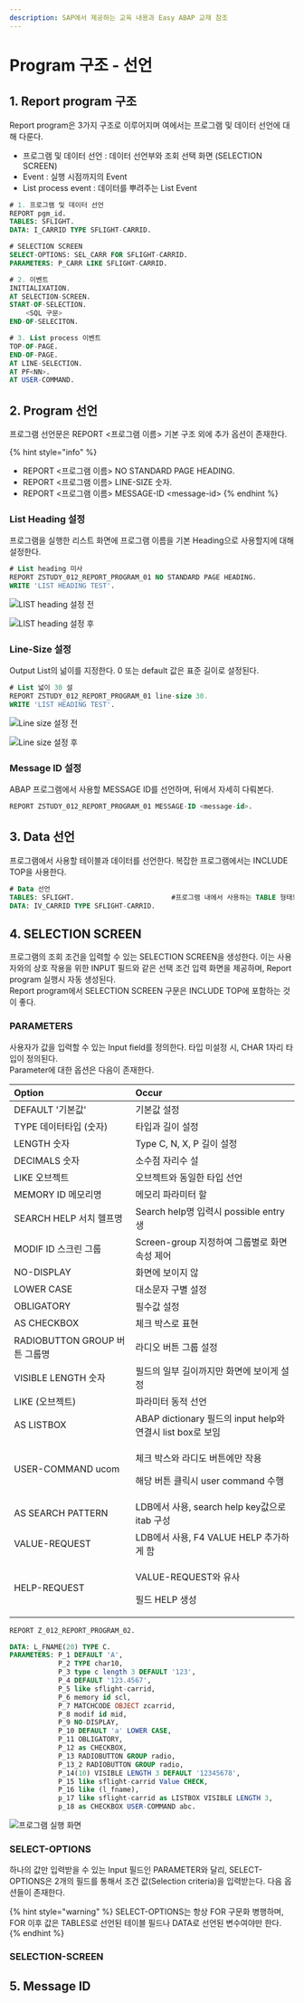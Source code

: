 ```yaml
---
description: SAP에서 제공하는 교육 내용과 Easy ABAP 교재 참조
---
```


# Program 구조 - 선언

## 1. Report program 구조

Report program은 3가지 구조로 이루어지며 여에서는 프로그램 및 데이터 선언에 대해 다룬다.

* 프로그램 및 데이터 선언 : 데이터 선언부와 조회 선택 화면 \(SELECTION SCREEN\)
* Event : 실행 시점까지의 Event
* List process event : 데이터를 뿌려주는 List Event

```sql
# 1. 프로그램 및 데이터 선언
REPORT pgm_id.
TABLES: SFLIGHT.
DATA: I_CARRID TYPE SFLIGHT-CARRID.

# SELECTION SCREEN
SELECT-OPTIONS: SEL_CARR FOR SFLIGHT-CARRID.
PARAMETERS: P_CARR LIKE SFLIGHT-CARRID.
```

```sql
# 2. 이벤트
INITIALIXATION.
AT SELECTION-SCREEN.
START-OF-SELECTION.
    <SQL 구문>
END-OF-SELECITON.
```

```sql
# 3. List process 이벤트
TOP-OF-PAGE.
END-OF-PAGE.
AT LINE-SELECTION.
AT PF<NN>.
AT USER-COMMAND.
```



## 2. Program 선언

프로그램 선언문은 REPORT &lt;프로그램 이름&gt; 기본 구조 외에 추가 옵션이 존재한다. 

{% hint style="info" %}
* REPORT &lt;프로그램 이름&gt; NO STANDARD PAGE HEADING.
* REPORT &lt;프로그램 이름&gt; LINE-SIZE 숫자.
* REPORT &lt;프로그램 이름&gt; MESSAGE-ID &lt;message-id&gt;
{% endhint %}



### List Heading 설정 

프로그램을 실행한 리스트 화면에 프로그램 이름을 기본 Heading으로 사용할지에 대해 설정한다. 

```sql
# List heading 미사
REPORT ZSTUDY_012_REPORT_PROGRAM_01 NO STANDARD PAGE HEADING.
WRITE 'LIST HEADING TEST'.
```

![LIST heading &#xC124;&#xC815; &#xC804;](../.gitbook/assets/image%20%2862%29.png)

![LIST heading &#xC124;&#xC815; &#xD6C4;](../.gitbook/assets/image%20%2861%29.png)

### 

### Line-Size 설정 

Output List의 넒이를 지정한다. 0 또는 default 값은 표준 길이로 설정된다. 

```sql
# List 넓이 30 설
REPORT ZSTUDY_012_REPORT_PROGRAM_01 line-size 30.
WRITE 'LIST HEADING TEST'.
```

![Line size &#xC124;&#xC815; &#xC804;](../.gitbook/assets/image%20%2864%29.png)

![Line size &#xC124;&#xC815; &#xD6C4;](../.gitbook/assets/image%20%2865%29.png)



### Message ID 설정 

ABAP 프로그램에서 사용할 MESSAGE ID를 선언하며, 뒤에서 자세히 다뤄본다. 

```sql
REPORT ZSTUDY_012_REPORT_PROGRAM_01 MESSAGE-ID <message-id>.
```



## 3. Data 선언 

프로그램에서 사용할 테이블과 데이터를 선언한다. 복잡한 프로그램에서는 INCLUDE TOP을 사용한다.

```sql
# Data 선언
TABLES: SFLIGHT.                        #프로그램 내에서 사용하는 TABLE 형태의 WA
DATA: IV_CARRID TYPE SFLIGHT-CARRID.
```



## 4. SELECTION SCREEN 

프로그램의 조회 조건을 입력할 수 있는 SELECTION SCREEN을 생성한다. 이는 사용자와의 상호 작용을 위한 INPUT 필드와 같은 선택 조건 입력 화면을 제공하며, Report program 실행시 자동 생성된다.   
Report program에서 SELECTION SCREEN 구문은 INCLUDE TOP에 포함하는 것이 좋다.



### PARAMETERS

사용자가 값을 입력할 수 있는 Input field를 정의한다. 타입 미설정 시, CHAR 1자리 타입이 정의된다.  
Parameter에 대한 옵션은 다음이 존재한다. 

<table>
  <thead>
    <tr>
      <th style="text-align:left">Option</th>
      <th style="text-align:left">Occur</th>
    </tr>
  </thead>
  <tbody>
    <tr>
      <td style="text-align:left">DEFAULT &apos;&#xAE30;&#xBCF8;&#xAC12;&apos;</td>
      <td style="text-align:left">&#xAE30;&#xBCF8;&#xAC12; &#xC124;&#xC815;</td>
    </tr>
    <tr>
      <td style="text-align:left">TYPE &#xB370;&#xC774;&#xD130;&#xD0C0;&#xC785; (&#xC22B;&#xC790;)</td>
      <td
      style="text-align:left">&#xD0C0;&#xC785;&#xACFC; &#xAE38;&#xC774; &#xC124;&#xC815;</td>
    </tr>
    <tr>
      <td style="text-align:left">LENGTH &#xC22B;&#xC790;</td>
      <td style="text-align:left">Type C, N, X, P &#xAE38;&#xC774; &#xC124;&#xC815;</td>
    </tr>
    <tr>
      <td style="text-align:left">DECIMALS &#xC22B;&#xC790;</td>
      <td style="text-align:left">&#xC18C;&#xC218;&#xC810; &#xC790;&#xB9AC;&#xC218; &#xC124;</td>
    </tr>
    <tr>
      <td style="text-align:left">LIKE &#xC624;&#xBE0C;&#xC81D;&#xD2B8;</td>
      <td style="text-align:left">&#xC624;&#xBE0C;&#xC81D;&#xD2B8;&#xC640; &#xB3D9;&#xC77C;&#xD55C; &#xD0C0;&#xC785;
        &#xC120;&#xC5B8;</td>
    </tr>
    <tr>
      <td style="text-align:left">&#x200B;MEMORY ID &#xBA54;&#xBAA8;&#xB9AC;&#xBA85;</td>
      <td style="text-align:left">&#xBA54;&#xBAA8;&#xB9AC; &#xD30C;&#xB77C;&#xBBF8;&#xD130; &#xD560;</td>
    </tr>
    <tr>
      <td style="text-align:left">SEARCH HELP &#xC11C;&#xCE58; &#xD5EC;&#xD504;&#xBA85;</td>
      <td style="text-align:left">Search help&#xBA85; &#xC785;&#xB825;&#xC2DC; possible entry &#xC0DD;</td>
    </tr>
    <tr>
      <td style="text-align:left">MODIF ID &#xC2A4;&#xD06C;&#xB9B0; &#xADF8;&#xB8F9;</td>
      <td style="text-align:left">Screen-group &#xC9C0;&#xC815;&#xD558;&#xC5EC; &#xADF8;&#xB8F9;&#xBCC4;&#xB85C;
        &#xD654;&#xBA74; &#xC18D;&#xC131; &#xC81C;&#xC5B4;</td>
    </tr>
    <tr>
      <td style="text-align:left">NO-DISPLAY</td>
      <td style="text-align:left">&#xD654;&#xBA74;&#xC5D0; &#xBCF4;&#xC774;&#xC9C0; &#xC54A;</td>
    </tr>
    <tr>
      <td style="text-align:left">LOWER CASE</td>
      <td style="text-align:left">&#xB300;&#xC18C;&#xBB38;&#xC790; &#xAD6C;&#xBCC4; &#xC124;&#xC815;</td>
    </tr>
    <tr>
      <td style="text-align:left">OBLIGATORY</td>
      <td style="text-align:left">&#xD544;&#xC218;&#xAC12; &#xC124;&#xC815;</td>
    </tr>
    <tr>
      <td style="text-align:left">AS CHECKBOX</td>
      <td style="text-align:left">&#xCCB4;&#xD06C; &#xBC15;&#xC2A4;&#xB85C; &#xD45C;&#xD604;</td>
    </tr>
    <tr>
      <td style="text-align:left">RADIOBUTTON GROUP &#xBC84;&#xD2BC; &#xADF8;&#xB8F9;&#xBA85;</td>
      <td style="text-align:left">&#xB77C;&#xB514;&#xC624; &#xBC84;&#xD2BC; &#xADF8;&#xB8F9; &#xC124;&#xC815;</td>
    </tr>
    <tr>
      <td style="text-align:left">VISIBLE LENGTH &#xC22B;&#xC790;</td>
      <td style="text-align:left">&#xD544;&#xB4DC;&#xC758; &#xC77C;&#xBD80; &#xAE38;&#xC774;&#xAE4C;&#xC9C0;&#xB9CC;
        &#xD654;&#xBA74;&#xC5D0; &#xBCF4;&#xC774;&#xAC8C; &#xC124;&#xC815;</td>
    </tr>
    <tr>
      <td style="text-align:left">LIKE (&#xC624;&#xBE0C;&#xC81D;&#xD2B8;)</td>
      <td style="text-align:left">&#xD30C;&#xB77C;&#xBBF8;&#xD130; &#xB3D9;&#xC801; &#xC120;&#xC5B8;</td>
    </tr>
    <tr>
      <td style="text-align:left">AS LISTBOX</td>
      <td style="text-align:left">ABAP dictionary &#xD544;&#xB4DC;&#xC758; input help&#xC640; &#xC5F0;&#xACB0;&#xC2DC;
        list box&#xB85C; &#xBCF4;&#xC784;</td>
    </tr>
    <tr>
      <td style="text-align:left">USER-COMMAND ucom</td>
      <td style="text-align:left">
        <p>&#xCCB4;&#xD06C; &#xBC15;&#xC2A4;&#xC640; &#xB77C;&#xB514;&#xB3C4; &#xBC84;&#xD2BC;&#xC5D0;&#xB9CC;
          &#xC791;&#xC6A9;</p>
        <p>&#xD574;&#xB2F9; &#xBC84;&#xD2BC; &#xD074;&#xB9AD;&#xC2DC; user command
          &#xC218;&#xD589;</p>
      </td>
    </tr>
    <tr>
      <td style="text-align:left">AS SEARCH PATTERN</td>
      <td style="text-align:left">LDB&#xC5D0;&#xC11C; &#xC0AC;&#xC6A9;, search help key&#xAC12;&#xC73C;&#xB85C;
        itab &#xAD6C;&#xC131;</td>
    </tr>
    <tr>
      <td style="text-align:left">VALUE-REQUEST</td>
      <td style="text-align:left">LDB&#xC5D0;&#xC11C; &#xC0AC;&#xC6A9;, F4 VALUE HELP &#xCD94;&#xAC00;&#xD558;&#xAC8C;
        &#xD568;</td>
    </tr>
    <tr>
      <td style="text-align:left">HELP-REQUEST</td>
      <td style="text-align:left">
        <p>VALUE-REQUEST&#xC640; &#xC720;&#xC0AC;</p>
        <p>&#xD544;&#xB4DC; HELP &#xC0DD;&#xC131;</p>
      </td>
    </tr>
  </tbody>
</table>

```sql
REPORT Z_012_REPORT_PROGRAM_02.

DATA: L_FNAME(20) TYPE C.
PARAMETERS: P_1 DEFAULT 'A',
            P_2 TYPE char10,
            P_3 type c length 3 DEFAULT '123',
            P_4 DEFAULT '123.4567',
            P_5 like sflight-carrid,
            P_6 memory id scl,
            P_7 MATCHCODE OBJECT zcarrid,
            P_8 modif id mid,
            P_9 NO-DISPLAY,
            P_10 DEFAULT 'a' LOWER CASE,
            P_11 OBLIGATORY,
            P_12 as CHECKBOX,
            P_13 RADIOBUTTON GROUP radio,
            P_13_2 RADIOBUTTON GROUP radio,
            P_14(10) VISIBLE LENGTH 3 DEFAULT '12345678',
            P_15 like sflight-carrid Value CHECK,
            P_16 like (l_fname),
            p_17 like sflight-carrid as LISTBOX VISIBLE LENGTH 3,
            p_18 as CHECKBOX USER-COMMAND abc.
```

![&#xD504;&#xB85C;&#xADF8;&#xB7A8; &#xC2E4;&#xD589; &#xD654;&#xBA74;](../.gitbook/assets/image%20%2867%29.png)



### SELECT-OPTIONS

하나의 값만 입력받을 수 있는 Input 필드인 PARAMETER와 달리, SELECT-OPTIONS은 2개의 필드를 통해서 조건 값\(Selection criteria\)을 입력받는다. 다음 옵션들이 존재한다. 

{% hint style="warning" %}
SELECT-OPTIONS는 항상 FOR 구문화 병행하며,   
FOR 이후 값은 TABLES로 선언된 테이블 필드나 DATA로 선언된 변수여야만 한다.
{% endhint %}



### SELECTION-SCREEN



## 5. Message ID

